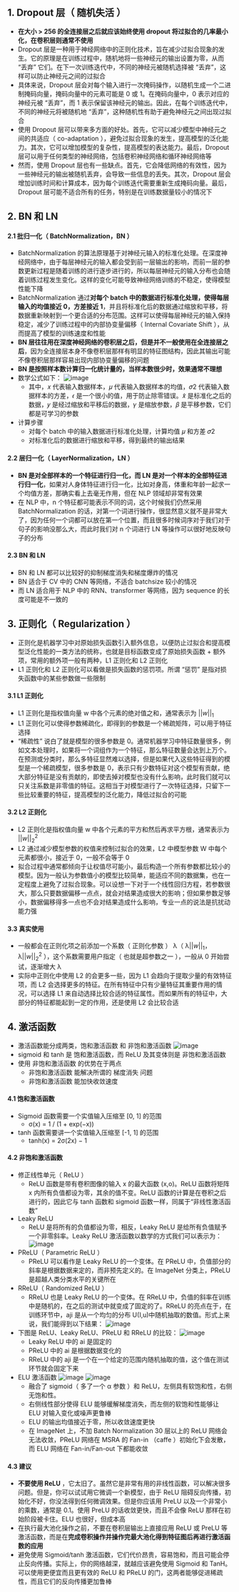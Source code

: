 ## 1. Dropout 层（ 随机失活 ）

- **在大小 > 256 的全连接层之后就应该始终使用 dropout 将过拟合的几率最小化，在卷积层则通常不使用**
- Dropout 层是一种用于神经网络中的正则化技术，旨在减少过拟合现象的发生。它的原理是在训练过程中，随机地将一些神经元的输出设置为零，从而 “丢弃” 它们。在下一次训练迭代中，不同的神经元被随机选择被 “丢弃”，这样可以防止神经元之间的过拟合
- 具体来说，Dropout 层会对每个输入进行一次掩码操作，以随机生成一个二进制掩码向量，掩码向量中的元素可能是 0 或 1。在掩码向量中，0 表示对应的神经元被 “丢弃”，而 1 表示保留该神经元的输出。因此，在每个训练迭代中，不同的神经元将被随机地 “丢弃”，这种随机性有助于避免神经元之间出现过拟合
- 使用 Dropout 层可以带来多方面的好处。首先，它可以减少模型中神经元之间的共适应（ co-adaptation ），避免过拟合现象的发生，提高模型的泛化能力。其次，它可以增加模型的复杂性，提高模型的表达能力。最后，Dropout 层可以用于任何类型的神经网络，包括卷积神经网络和循环神经网络等
- 然而，使用 Dropout 层也有一些缺点。首先，它会降低网络的有效性，因为一些神经元的输出被随机丢弃，会导致一些信息的丢失。其次，Dropout 层会增加训练时间和计算成本，因为每个训练迭代需要重新生成掩码向量。最后，Dropout 层可能不适合所有的任务，特别是在训练数据量较小的情况下

## 2. BN 和 LN

#### 2.1 批归一化（ BatchNormalization，BN ）

- BatchNormalization 的算法原理基于对神经元输入的标准化处理。在深度神经网络中，由于每层神经元的输入都会受到前一层输出的影响，而前一层的参数更新过程是随着训练的进行逐步进行的，所以每层神经元的输入分布也会随着训练过程发生变化。这样的变化可能导致神经网络训练的不稳定，使得模型性能下降
- BatchNormalization 通过**对每个 batch 中的数据进行标准化处理，使得每层输入的均值接近 0，方差接近 1**，并且将标准化后的数据通过缩放和平移，将数据重新映射到一个更合适的分布范围。这样可以使得每层神经元的输入保持稳定，减少了训练过程中的内部协变量偏移（ Internal Covariate Shift ），从而提高了模型的训练速度和性能
- **BN 层往往用在深度神经网络的卷积层之后，但是并不一般使用在全连接层之后**，因为全连接层本身不像卷积层那样有明显的特征图结构，因此其输出可能不像卷积层那样容易出现内部协变量偏移的问题
- **BN 是按照样本数计算归一化统计量的，当样本数很少时，效果通常不理想**
- 数学公式如下：
  ![image](https://github.com/jianyi-gronk/jianyi-gronk/assets/95062803/83d06bcc-dad0-47d6-9ef7-697bdd70dc71)
  - 其中，𝑥 代表输入数据样本，𝜇 代表输入数据样本的均值，𝜎2 代表输入数据样本的方差，𝜖 是一个很小的值，用于防止除零错误。𝑥̂ 是标准化之后的数据，𝑦 是经过缩放和平移后的数据，𝛾 是缩放参数，𝛽 是平移参数，它们都是可学习的参数
- 计算步骤
  - 对每个 batch 中的输入数据进行标准化处理，计算均值 𝜇 和方差 𝜎2
  - 对标准化后的数据进行缩放和平移，得到最终的输出结果

#### 2.2 层归一化（ LayerNormalization，LN ）

- **BN 是对全部样本的一个特征进行归一化，而 LN 是对一个样本的全部特征进行归一化**，如果对人身体特征进行归一化，比如对身高，体重和年龄一起求一个均值方差，那确实看上去毫无作用，但在 NLP 领域却非常有效果
- 在 NLP 中，n 个特征都可能表示不同的词，这个时候我们仍然采用 BatchNormalization 的话，对第一个词进行操作，很显然意义就不是非常大了，因为任何一个词都可以放在第一个位置，而且很多时候词序对于我们对于句子的影响没那么大，而此时我们对 n 个词进行 LN 等操作可以很好地反映句子的分布

#### 2.3 BN 和 LN

- BN 和 LN 都可以比较好的抑制梯度消失和梯度爆炸的情况
- BN 适合于 CV 中的 CNN 等网络，不适合 ​​batchsize​​ 较小的情况
- 而 LN 适合用于 NLP 中的 RNN、transformer 等网络，因为 sequence 的长度可能是不一致的

## 3. 正则化（ Regularization ）

- 正则化是机器学习中对原始损失函数引入额外信息，以便防止过拟合和提高模型泛化性能的一类方法的统称，也就是目标函数变成了原始损失函数 + 额外项，常用的额外项一般有两种，L1 正则化和 L2 正则化
- L1 正则化和 L2 正则化可以看做是损失函数的惩罚项。所谓 “惩罚” 是指对损失函数中的某些参数做一些限制

#### 3.1 L1 正则化

- L1 正则化是指权值向量 w 中各个元素的绝对值之和，通常表示为 $||w||_1$
- L1 正则化可以使得参数稀疏化，即得到的参数是一个稀疏矩阵，可以用于特征选择
- “稀疏性” 说白了就是模型的很多参数是 0。通常机器学习中特征数量很多，例如文本处理时，如果将一个词组作为一个特征，那么特征数量会达到上万个。在预测或分类时，那么多特征显然难以选择，但是如果代入这些特征得到的模型是一个稀疏模型，很多参数是 0，表示只有少数特征对这个模型有贡献，绝大部分特征是没有贡献的，即使去掉对模型也没有什么影响，此时我们就可以只关注系数是非零值的特征。这相当于对模型进行了一次特征选择，只留下一些比较重要的特征，提高模型的泛化能力，降低过拟合的可能

#### 3.2 L2 正则化

- L2 正则化是指权值向量 w 中各个元素的平方和然后再求平方根，通常表示为 $||w||_2^2$
- L2 通过减少模型参数的权值来控制过拟合的效果，L2 中模型参数 W 中每个元素都很小，接近于 0，一般不会等于 0
- 拟合过程中通常都倾向于让权值尽可能小，最后构造一个所有参数都比较小的模型。因为一般认为参数值小的模型比较简单，能适应不同的数据集，也在一定程度上避免了过拟合现象。可以设想一下对于一个线性回归方程，若参数很大，那么只要数据偏移一点点，就会对结果造成很大的影响；但如果参数足够小，数据偏移得多一点也不会对结果造成什么影响，专业一点的说法是抗扰动能力强

#### 3.3 真实使用

- 一般都会在正则化项之前添加一个系数（ 正则化参数 ） λ（ λ$||w||_1$，λ$||w||_2^2$ ），这个系数需要用户指定（ 也就是超参数之一 ），一般从 0 开始尝试，逐渐增大 λ
- 实际中正则化中使用 L2 的会更多一些，因为 L1 会趋向于提取少量的有效特征项，而 L2 会选择更多的特征。在所有特征中只有少量特征其重要作用的情况，可以选择 L1 来自动选择比较合适的特征属性。而如果所有的特征中，大部分的特征都能起到一定的作用，还是使用 L2 会比较合适

## 4. 激活函数

- 激活函数能分成两类，饱和激活函数 和 非饱和激活函数
  ![image](https://github.com/jianyi-gronk/jianyi-gronk/assets/95062803/a1a5a7a4-ba57-4c78-98ee-27a6be20f987)
- sigmoid 和 tanh 是 饱和激活函数，而 ReLU 及其变体则是 非饱和激活函数
- 使用 非饱和激活函数 的优势在于两点
  - 非饱和激活函数 能解决所谓的 梯度消失 问题
  - 非饱和激活函数 能加快收敛速度

#### 4.1 饱和激活函数

- Sigmoid 函数需要一个实值输入压缩至 [0, 1] 的范围
  - σ(x) = 1 / (1 + exp(−x))
- tanh 函数需要讲一个实值输入压缩至 [-1, 1] 的范围
  - tanh(x) = 2σ(2x) − 1

#### 4.2 非饱和激活函数

- 修正线性单元（ ReLU ）
  - ReLU 函数是带有卷积图像的输入 x 的最大函数 (x,o)。ReLU 函数将矩阵 x 内所有负值都设为零，其余的值不变。ReLU 函数的计算是在卷积之后进行的，因此它与 tanh 函数和 sigmoid 函数一样，同属于“非线性激活函数”
- Leaky ReLU
  - ReLU 是将所有的负值都设为零，相反，Leaky ReLU 是给所有负值赋予一个非零斜率。Leaky ReLU 激活函数以数学的方式我们可以表示为：
    ![image](https://github.com/jianyi-gronk/jianyi-gronk/assets/95062803/0b10b4ff-2ecf-4938-895f-e6d3ba049472)
- PReLU（ Parametric ReLU ）
  - PReLU 可以看作是 Leaky ReLU 的一个变体。在 PReLU 中，负值部分的斜率是根据数据来定的，而非预先定义的。在 ImageNet 分类上，PReLU 是超越人类分类水平的关键所在
- RReLU（ Randomized ReLU ）
  - RReLU 也是 Leaky ReLU 的一个变体。在 RReLU 中，负值的斜率在训练中是随机的，在之后的测试中就变成了固定的了。RReLU 的亮点在于，在训练环节中，aji 是从一个均匀的分布 U(I,u)中随机抽取的数值。形式上来说，我们能得到以下结果：
    ![image](https://github.com/jianyi-gronk/jianyi-gronk/assets/95062803/70334ac2-f7a6-41cc-b812-51f584ed714c)
- 下图是 ReLU、Leaky ReLU、PReLU 和 RReLU 的比较：
  ![image](https://github.com/jianyi-gronk/jianyi-gronk/assets/95062803/49d2f556-3a32-4ab2-815b-e118e463266d)
  - Leaky ReLU 中的 ai 是固定的
  - PReLU 中的 ai 是根据数据变化的
  - RReLU 中的 aji 是一个在一个给定的范围内随机抽取的值，这个值在测试环节就会固定下来
- ELU 激活函数
  ![image](https://github.com/jianyi-gronk/jianyi-gronk/assets/95062803/cd907bd3-70a5-4ade-8e4f-5b9d1b0c23ca)
  ![image](https://github.com/jianyi-gronk/jianyi-gronk/assets/95062803/4b3ae7f7-a19d-4b4f-b384-ffaa5fa974ab)
  - 融合了 sigmoid（ 多了一个 α 参数 ）和 ReLU，左侧具有软饱和性，右侧无饱和性。
  - 右侧线性部分使得 ELU 能够缓解梯度消失，而左侧的软饱和性能够让 ELU 对输入变化或噪声更鲁棒
  - ELU 的输出均值接近于零，所以收敛速度更快
  - 在 ImageNet 上，不加 Batch Normalization 30 层以上的 ReLU 网络会无法收敛，PReLU 网络在 MSRA 的 Fan-in （caffe ）初始化下会发散，而 ELU 网络在 Fan-in/Fan-out 下都能收敛

#### 4.3 建议

- **不要使用 ReLU** ，它太旧了。虽然它是非常有用的非线性函数，可以解决很多问题。但是，你可以试试用它微调一个新模型，由于 ReLU 阻碍反向传播，初始化不好，你没法得到任何微调效果。但是你应该用 PreLU 以及一个非常小的乘数，通常是 0.1。使用 PreLU 的话收敛更快，而且不会像 ReLU 那样在初始阶段被卡住。ELU 也很好，但成本高
- 在执行最大池化操作之前，不要在卷积层输出上直接应用 ReLU 或 PreLU 等激活函数，而是在**完成卷积操作并操作完最大池化得到特征图后再进行激活函数的应用**
- 避免使用 Sigmoid/tanh 激活函数，它们代价昂贵，容易饱和，而且可能会停止反向传播。实际上，你的网络越深，就越应该避免使用 Sigmoid 和 TanH。可以使用更便宜而且更有效的 ReLU 和 PReLU 的门，这两者能够促进稀疏性，而且它们的反向传播更加鲁棒
